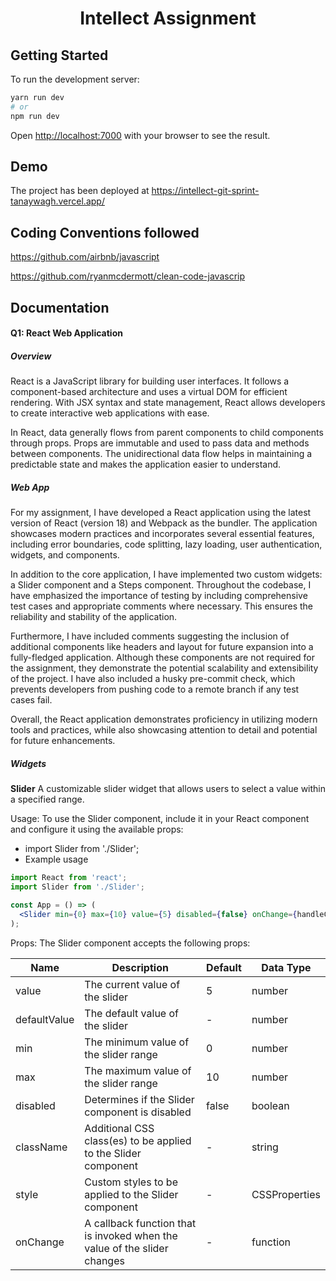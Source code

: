 <h1 align="center">Intellect Assignment</h1>

## Getting Started

To run the development server:

```bash
yarn run dev
# or
npm run dev
```

Open [http://localhost:7000](http://localhost:7000) with your browser to see the result.

## Demo
The project has been deployed at https://intellect-git-sprint-tanaywagh.vercel.app/

## Coding Conventions followed
https://github.com/airbnb/javascript

https://github.com/ryanmcdermott/clean-code-javascrip

## Documentation

#### Q1: React Web Application

##### Overview
React is a JavaScript library for building user interfaces. It follows a component-based architecture and uses a virtual DOM for efficient rendering. With JSX syntax and state management, React allows developers to create interactive web applications with ease. 

In React, data generally flows from parent components to child components through props. Props are immutable and used to pass data and methods between components. The unidirectional data flow helps in maintaining a predictable state and makes the application easier to understand. 

##### Web App
For my assignment, I have developed a React application using the latest version of React (version 18) and Webpack as the bundler. The application showcases modern practices and incorporates several essential features, including error boundaries, code splitting, lazy loading, user authentication, widgets, and components.

In addition to the core application, I have implemented two custom widgets: a Slider component and a Steps component. Throughout the codebase, I have emphasized the importance of testing by including comprehensive test cases and appropriate comments where necessary. This ensures the reliability and stability of the application.

Furthermore, I have included comments suggesting the inclusion of additional components like headers and layout for future expansion into a fully-fledged application. Although these components are not required for the assignment, they demonstrate the potential scalability and extensibility of the project. I have also included a husky pre-commit check, which prevents developers from pushing code to a remote branch if any test cases fail.

Overall, the React application demonstrates proficiency in utilizing modern tools and practices, while also showcasing attention to detail and potential for future enhancements.

##### Widgets

**Slider**
A customizable slider widget that allows users to select a value within a specified range.

Usage: 
To use the Slider component, include it in your React component and configure it using the available props:
- import Slider from './Slider';
- Example usage
```jsx
import React from 'react';
import Slider from './Slider';

const App = () => (
  <Slider min={0} max={10} value={5} disabled={false} onChange={handleChange} />
);
```
Props:
The Slider component accepts the following props:

| Name         | Description                                                              | Default | Data Type     |
| ------------ | ------------------------------------------------------------------------ | ------- | ------------- |
| value        | The current value of the slider                                          | 5       | number        |
| defaultValue | The default value of the slider                                          | -       | number        |
| min          | The minimum value of the slider range                                    | 0       | number        |
| max          | The maximum value of the slider range                                    | 10      | number        |
| disabled     | Determines if the Slider component is disabled                           | false   | boolean       |
| className    | Additional CSS class(es) to be applied to the Slider component           | -       | string        |
| style        | Custom styles to be applied to the Slider component                      | -       | CSSProperties |
| onChange     | A callback function that is invoked when the value of the slider changes | -       | function      |












